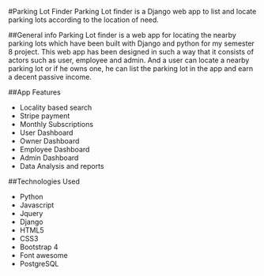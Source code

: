 #Parking Lot Finder
Parking Lot finder is a Django web app to list and locate parking lots according to the location of need.

##General info
Parking Lot finder is a web app for locating the nearby parking lots which have been built with Django and python for my semester 8 project. This web app has been designed in such a way that it consists of actors such as user, employee and admin. And a user can locate a nearby parking lot or if he owns one, he can list the parking lot in the app and earn a decent passive income.

##App Features

* Locality based search
* Stripe payment
* Monthly Subscriptions
* User Dashboard
* Owner Dashboard
* Employee Dashboard
* Admin Dashboard
* Data Analysis and reports

##Technologies Used

* Python 
* Javascript
* Jquery
* Django 
* HTML5
* CSS3
* Bootstrap 4
* Font awesome
* PostgreSQL
